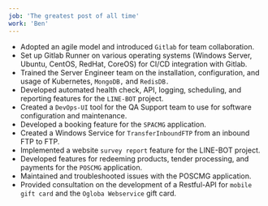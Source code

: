 ```yaml
---
job: 'The greatest post of all time'
work: 'Ben'
---
```

- Adopted an agile model and introduced `Gitlab` for team collaboration.
- Set up Gitlab Runner on various operating systems (Windows Server, Ubuntu, CentOS, RedHat, CoreOS) for CI/CD integration with Gitlab.
- Trained the Server Engineer team on the installation, configuration, and usage of Kubernetes, `MongoDB,` and `RedisDB.`
- Developed automated health check, API, logging, scheduling, and reporting features for the `LINE-BOT` project.
- Created a `DevOps-UI` tool for the QA Support team to use for software configuration and maintenance.
- Developed a booking feature for the `SPACMG` application.
- Created a Windows Service for `TransferInboundFTP` from an inbound FTP to FTP.
- Implemented a website `survey report` feature for the LINE-BOT project.
- Developed features for redeeming products, tender processing, and payments for the `POSCMG` application.
- Maintained and troubleshooted issues with the POSCMG application.
- Provided consultation on the development of a Restful-API for `mobile gift card` and the `Ogloba Webservice` gift card.
